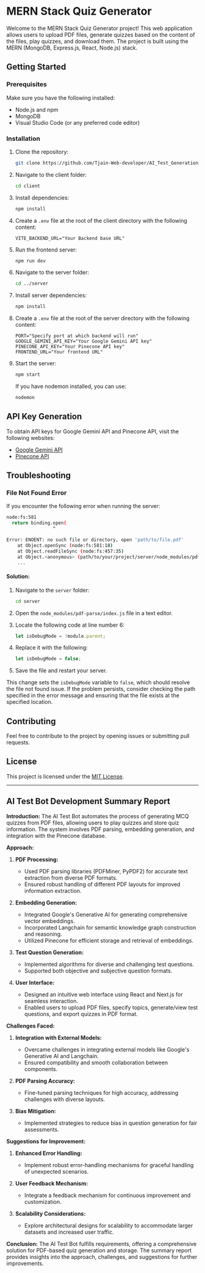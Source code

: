# MERN Stack Quiz Generator

Welcome to the MERN Stack Quiz Generator project! This web application allows users to upload PDF files, generate quizzes based on the content of the files, play quizzes, and download them. The project is built using the MERN (MongoDB, Express.js, React, Node.js) stack.

## Getting Started

### Prerequisites

Make sure you have the following installed:

- Node.js and npm
- MongoDB
- Visual Studio Code (or any preferred code editor)

### Installation

1. Clone the repository:

    ```bash
    git clone https://github.com/Tjain-Web-developer/AI_Test_Generation_Bot.git
    ```

2. Navigate to the client folder:

    ```bash
    cd client
    ```

3. Install dependencies:

    ```bash
    npm install
    ```

4. Create a `.env` file at the root of the client directory with the following content:

    ```
    VITE_BACKEND_URL="Your Backend base URL"
    ```

5. Run the frontend server:

    ```bash
    npm run dev
    ```

6. Navigate to the server folder:

    ```bash
    cd ../server
    ```

7. Install server dependencies:

    ```bash
    npm install
    ```

8. Create a `.env` file at the root of the server directory with the following content:

    ```
    PORT="Specify port at which backend will run"
    GOOGLE_GEMINI_API_KEY="Your Google Gemini API key"
    PINECONE_API_KEY="Your Pinecone API key"
    FRONTEND_URL="Your frontend URL"
    ```

9. Start the server:

    ```bash
    npm start
    ```

   If you have nodemon installed, you can use:

    ```bash
    nodemon
    ```

## API Key Generation

To obtain API keys for Google Gemini API and Pinecone API, visit the following websites:

- [Google Gemini API](https://makersuite.google.com/app/apikey)
- [Pinecone API](https://docs.pinecone.io/docs/quickstart#2-get-your-api-key)

## Troubleshooting

### File Not Found Error

If you encounter the following error when running the server:

```bash
node:fs:581
  return binding.open(
                 ^

Error: ENOENT: no such file or directory, open 'path/to/file.pdf'
    at Object.openSync (node:fs:581:18)
    at Object.readFileSync (node:fs:457:35)
    at Object.<anonymous> (path/to/your/project/server/node_modules/pdf-parse/index.js:15:25)
    ...
```

#### Solution:

1. Navigate to the `server` folder:

    ```bash
    cd server
    ```

2. Open the `node_modules/pdf-parse/index.js` file in a text editor.

3. Locate the following code at line number 6:

    ```javascript
    let isDebugMode = !module.parent;
    ```

4. Replace it with the following:

    ```javascript
    let isDebugMode = false;
    ```

5. Save the file and restart your server.

This change sets the `isDebugMode` variable to `false`, which should resolve the file not found issue. If the problem persists, consider checking the path specified in the error message and ensuring that the file exists at the specified location.

## Contributing

Feel free to contribute to the project by opening issues or submitting pull requests.

## License

This project is licensed under the [MIT License](LICENSE).

--------------------------------------------------------------------------------------------------------------------------

## AI Test Bot Development Summary Report

**Introduction:**
The AI Test Bot automates the process of generating MCQ quizzes from PDF files, allowing users to play quizzes and store quiz information. The system involves PDF parsing, embedding generation, and integration with the Pinecone database.

**Approach:**
1. **PDF Processing:**
   - Used PDF parsing libraries (PDFMiner, PyPDF2) for accurate text extraction from diverse PDF formats.
   - Ensured robust handling of different PDF layouts for improved information extraction.

2. **Embedding Generation:**
   - Integrated Google's Generative AI for generating comprehensive vector embeddings.
   - Incorporated Langchain for semantic knowledge graph construction and reasoning.
   - Utilized Pinecone for efficient storage and retrieval of embeddings.

3. **Test Question Generation:**
   - Implemented algorithms for diverse and challenging test questions.
   - Supported both objective and subjective question formats.

4. **User Interface:**
   - Designed an intuitive web interface using React and Next.js for seamless interaction.
   - Enabled users to upload PDF files, specify topics, generate/view test questions, and export quizzes in PDF format.

**Challenges Faced:**
1. **Integration with External Models:**
   - Overcame challenges in integrating external models like Google's Generative AI and Langchain.
   - Ensured compatibility and smooth collaboration between components.

2. **PDF Parsing Accuracy:**
   - Fine-tuned parsing techniques for high accuracy, addressing challenges with diverse layouts.

3. **Bias Mitigation:**
   - Implemented strategies to reduce bias in question generation for fair assessments.

**Suggestions for Improvement:**
1. **Enhanced Error Handling:**
   - Implement robust error-handling mechanisms for graceful handling of unexpected scenarios.

2. **User Feedback Mechanism:**
   - Integrate a feedback mechanism for continuous improvement and customization.

3. **Scalability Considerations:**
   - Explore architectural designs for scalability to accommodate larger datasets and increased user traffic.

**Conclusion:**
The AI Test Bot fulfills requirements, offering a comprehensive solution for PDF-based quiz generation and storage. The summary report provides insights into the approach, challenges, and suggestions for further improvements.
